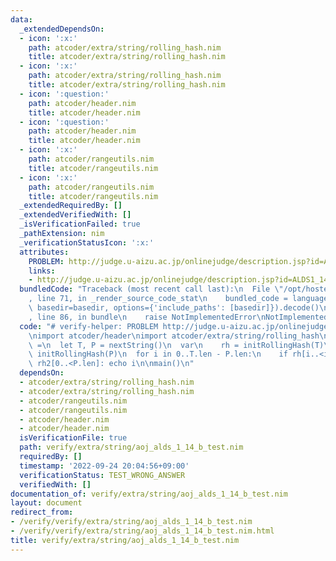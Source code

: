 ```yaml
---
data:
  _extendedDependsOn:
  - icon: ':x:'
    path: atcoder/extra/string/rolling_hash.nim
    title: atcoder/extra/string/rolling_hash.nim
  - icon: ':x:'
    path: atcoder/extra/string/rolling_hash.nim
    title: atcoder/extra/string/rolling_hash.nim
  - icon: ':question:'
    path: atcoder/header.nim
    title: atcoder/header.nim
  - icon: ':question:'
    path: atcoder/header.nim
    title: atcoder/header.nim
  - icon: ':x:'
    path: atcoder/rangeutils.nim
    title: atcoder/rangeutils.nim
  - icon: ':x:'
    path: atcoder/rangeutils.nim
    title: atcoder/rangeutils.nim
  _extendedRequiredBy: []
  _extendedVerifiedWith: []
  _isVerificationFailed: true
  _pathExtension: nim
  _verificationStatusIcon: ':x:'
  attributes:
    PROBLEM: http://judge.u-aizu.ac.jp/onlinejudge/description.jsp?id=ALDS1_14_B
    links:
    - http://judge.u-aizu.ac.jp/onlinejudge/description.jsp?id=ALDS1_14_B
  bundledCode: "Traceback (most recent call last):\n  File \"/opt/hostedtoolcache/Python/3.10.8/x64/lib/python3.10/site-packages/onlinejudge_verify/documentation/build.py\"\
    , line 71, in _render_source_code_stat\n    bundled_code = language.bundle(stat.path,\
    \ basedir=basedir, options={'include_paths': [basedir]}).decode()\n  File \"/opt/hostedtoolcache/Python/3.10.8/x64/lib/python3.10/site-packages/onlinejudge_verify/languages/nim.py\"\
    , line 86, in bundle\n    raise NotImplementedError\nNotImplementedError\n"
  code: "# verify-helper: PROBLEM http://judge.u-aizu.ac.jp/onlinejudge/description.jsp?id=ALDS1_14_B\n\
    \nimport atcoder/header\nimport atcoder/extra/string/rolling_hash\n\nproc main()\
    \ =\n  let T, P = nextString()\n  var\n    rh = initRollingHash(T)\n    rh2 =\
    \ initRollingHash(P)\n  for i in 0..T.len - P.len:\n    if rh[i..<i + P.len] ==\
    \ rh2[0..<P.len]: echo i\n\nmain()\n"
  dependsOn:
  - atcoder/extra/string/rolling_hash.nim
  - atcoder/extra/string/rolling_hash.nim
  - atcoder/rangeutils.nim
  - atcoder/rangeutils.nim
  - atcoder/header.nim
  - atcoder/header.nim
  isVerificationFile: true
  path: verify/extra/string/aoj_alds_1_14_b_test.nim
  requiredBy: []
  timestamp: '2022-09-24 20:04:56+09:00'
  verificationStatus: TEST_WRONG_ANSWER
  verifiedWith: []
documentation_of: verify/extra/string/aoj_alds_1_14_b_test.nim
layout: document
redirect_from:
- /verify/verify/extra/string/aoj_alds_1_14_b_test.nim
- /verify/verify/extra/string/aoj_alds_1_14_b_test.nim.html
title: verify/extra/string/aoj_alds_1_14_b_test.nim
---
```

